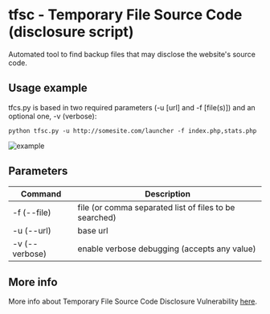 # tfsc - Temporary File Source Code (disclosure script)
Automated tool to find backup files that may disclose the website's source code.

## Usage example
tfcs.py is based in two required parameters (-u [url] and -f [file(s)]) and an optional one, -v (verbose):

```pyhton
python tfsc.py -u http://somesite.com/launcher -f index.php,stats.php
```

![example](https://xh4h.com/img/upload/tfsc3.png)

## Parameters
| Command                                                    | Description                                                             |
|------------------------------------------------------------|-------------------------------------------------------------------------|
| -f (--file)                                                | file (or comma separated list of files to be searched)                  |
| -u (--url)                                                 | base url                                                                |
| -v (--verbose)                                             | enable verbose debugging (accepts any value)                            |


## More info
More info about Temporary File Source Code Disclosure Vulnerability [here](https://www.rapid7.com/db/vulnerabilities/http-php-temporary-file-source-disclosure).
